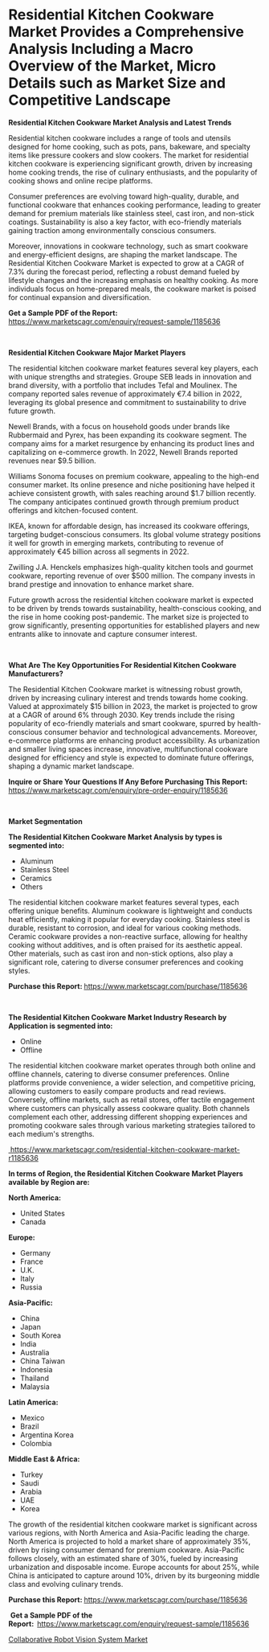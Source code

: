 <p><h1>Residential Kitchen Cookware Market Provides a Comprehensive Analysis Including a Macro Overview of the Market, Micro Details such as Market Size and Competitive Landscape</h1></p><p><strong>Residential Kitchen Cookware Market Analysis and Latest Trends</strong></p>
<p><p>Residential kitchen cookware includes a range of tools and utensils designed for home cooking, such as pots, pans, bakeware, and specialty items like pressure cookers and slow cookers. The market for residential kitchen cookware is experiencing significant growth, driven by increasing home cooking trends, the rise of culinary enthusiasts, and the popularity of cooking shows and online recipe platforms. </p><p>Consumer preferences are evolving toward high-quality, durable, and functional cookware that enhances cooking performance, leading to greater demand for premium materials like stainless steel, cast iron, and non-stick coatings. Sustainability is also a key factor, with eco-friendly materials gaining traction among environmentally conscious consumers. </p><p>Moreover, innovations in cookware technology, such as smart cookware and energy-efficient designs, are shaping the market landscape. The Residential Kitchen Cookware Market is expected to grow at a CAGR of 7.3% during the forecast period, reflecting a robust demand fueled by lifestyle changes and the increasing emphasis on healthy cooking. As more individuals focus on home-prepared meals, the cookware market is poised for continual expansion and diversification.</p></p>
<p><strong>Get a Sample PDF of the Report:&nbsp;</strong> <a href="https://www.marketscagr.com/enquiry/request-sample/1185636?utm_campaign=1126&utm_medium=2&utm_source=Github&utm_content=ia&utm_term=28032025&utm_id=residential-kitchen-cookware">https://www.marketscagr.com/enquiry/request-sample/1185636</a></p>
<p>&nbsp;</p>
<p><strong>Residential Kitchen Cookware Major Market Players</strong></p>
<p><p>The residential kitchen cookware market features several key players, each with unique strengths and strategies. Groupe SEB leads in innovation and brand diversity, with a portfolio that includes Tefal and Moulinex. The company reported sales revenue of approximately €7.4 billion in 2022, leveraging its global presence and commitment to sustainability to drive future growth.</p><p>Newell Brands, with a focus on household goods under brands like Rubbermaid and Pyrex, has been expanding its cookware segment. The company aims for a market resurgence by enhancing its product lines and capitalizing on e-commerce growth. In 2022, Newell Brands reported revenues near $9.5 billion.</p><p>Williams Sonoma focuses on premium cookware, appealing to the high-end consumer market. Its online presence and niche positioning have helped it achieve consistent growth, with sales reaching around $1.7 billion recently. The company anticipates continued growth through premium product offerings and kitchen-focused content.</p><p>IKEA, known for affordable design, has increased its cookware offerings, targeting budget-conscious consumers. Its global volume strategy positions it well for growth in emerging markets, contributing to revenue of approximately €45 billion across all segments in 2022.</p><p>Zwilling J.A. Henckels emphasizes high-quality kitchen tools and gourmet cookware, reporting revenue of over $500 million. The company invests in brand prestige and innovation to enhance market share.</p><p>Future growth across the residential kitchen cookware market is expected to be driven by trends towards sustainability, health-conscious cooking, and the rise in home cooking post-pandemic. The market size is projected to grow significantly, presenting opportunities for established players and new entrants alike to innovate and capture consumer interest.</p></p>
<p>&nbsp;</p>
<p><strong>What Are The Key Opportunities For Residential Kitchen Cookware Manufacturers?</strong></p>
<p><p>The Residential Kitchen Cookware market is witnessing robust growth, driven by increasing culinary interest and trends towards home cooking. Valued at approximately $15 billion in 2023, the market is projected to grow at a CAGR of around 6% through 2030. Key trends include the rising popularity of eco-friendly materials and smart cookware, spurred by health-conscious consumer behavior and technological advancements. Moreover, e-commerce platforms are enhancing product accessibility. As urbanization and smaller living spaces increase, innovative, multifunctional cookware designed for efficiency and style is expected to dominate future offerings, shaping a dynamic market landscape.</p></p>
<p><strong>Inquire or Share Your Questions If Any Before Purchasing This Report:</strong> <a href="https://www.marketscagr.com/enquiry/pre-order-enquiry/1185636?utm_campaign=1126&utm_medium=2&utm_source=Github&utm_content=ia&utm_term=28032025&utm_id=residential-kitchen-cookware">https://www.marketscagr.com/enquiry/pre-order-enquiry/1185636</a></p>
<p>&nbsp;</p>
<p><strong>Market Segmentation</strong></p>
<p><strong>The Residential Kitchen Cookware Market Analysis by types is segmented into:</strong></p>
<p><ul><li>Aluminum</li><li>Stainless Steel</li><li>Ceramics</li><li>Others</li></ul></p>
<p><p>The residential kitchen cookware market features several types, each offering unique benefits. Aluminum cookware is lightweight and conducts heat efficiently, making it popular for everyday cooking. Stainless steel is durable, resistant to corrosion, and ideal for various cooking methods. Ceramic cookware provides a non-reactive surface, allowing for healthy cooking without additives, and is often praised for its aesthetic appeal. Other materials, such as cast iron and non-stick options, also play a significant role, catering to diverse consumer preferences and cooking styles.</p></p>
<p><strong>Purchase this Report:&nbsp;</strong><a href="https://www.marketscagr.com/purchase/1185636?utm_campaign=1126&utm_medium=2&utm_source=Github&utm_content=ia&utm_term=28032025&utm_id=residential-kitchen-cookware">https://www.marketscagr.com/purchase/1185636</a></p>
<p>&nbsp;</p>
<p><strong>The Residential Kitchen Cookware Market Industry Research by Application is segmented into:</strong></p>
<p><ul><li>Online</li><li>Offline</li></ul></p>
<p><p>The residential kitchen cookware market operates through both online and offline channels, catering to diverse consumer preferences. Online platforms provide convenience, a wider selection, and competitive pricing, allowing customers to easily compare products and read reviews. Conversely, offline markets, such as retail stores, offer tactile engagement where customers can physically assess cookware quality. Both channels complement each other, addressing different shopping experiences and promoting cookware sales through various marketing strategies tailored to each medium's strengths.</p></p>
<p><a href="https://www.marketscagr.com/residential-kitchen-cookware-market-r1185636?utm_campaign=1126&utm_medium=2&utm_source=Github&utm_content=ia&utm_term=28032025&utm_id=residential-kitchen-cookware">&nbsp;https://www.marketscagr.com/residential-kitchen-cookware-market-r1185636</a></p>
<p><strong>In terms of Region, the Residential Kitchen Cookware Market Players available by Region are:</strong></p>
<p>
    <p> <strong> North America: </strong>
        <ul>
            <li>United States</li>
            <li>Canada</li>
        </ul>
        </p> 
    <p> <strong> Europe: </strong>
        <ul>
            <li>Germany</li>
            <li>France</li>
            <li>U.K.</li>
            <li>Italy</li>
            <li>Russia</li>
        </ul>
        </p> 
    <p> <strong> Asia-Pacific: </strong>
        <ul>
            <li>China</li>
            <li>Japan</li>
            <li>South Korea</li>
            <li>India</li>
            <li>Australia</li>
            <li>China Taiwan</li>
            <li>Indonesia</li>
            <li>Thailand</li>
            <li>Malaysia</li>
        </ul>
        </p> 
    <p> <strong> Latin America: </strong>
        <ul>
            <li>Mexico</li>
            <li>Brazil</li>
            <li>Argentina Korea</li>
            <li>Colombia</li>
        </ul>
        </p> 
    <p> <strong> Middle East & Africa: </strong>
        <ul>
            <li>Turkey</li>
            <li>Saudi</li>
            <li>Arabia</li>
            <li>UAE</li>
            <li>Korea</li>
        </ul>
    </p>
    </p>
<p><p>The growth of the residential kitchen cookware market is significant across various regions, with North America and Asia-Pacific leading the charge. North America is projected to hold a market share of approximately 35%, driven by rising consumer demand for premium cookware. Asia-Pacific follows closely, with an estimated share of 30%, fueled by increasing urbanization and disposable income. Europe accounts for about 25%, while China is anticipated to capture around 10%, driven by its burgeoning middle class and evolving culinary trends.</p></p>
<p><strong>Purchase this Report: </strong><a href="https://www.marketscagr.com/purchase/1185636?utm_campaign=1126&utm_medium=2&utm_source=Github&utm_content=ia&utm_term=28032025&utm_id=residential-kitchen-cookware">https://www.marketscagr.com/purchase/1185636</a></p>
<p>&nbsp;<strong>Get a Sample PDF of the Report:&nbsp;&nbsp;</strong><a href="https://www.marketscagr.com/enquiry/request-sample/1185636?utm_campaign=1126&utm_medium=2&utm_source=Github&utm_content=ia&utm_term=28032025&utm_id=residential-kitchen-cookware">https://www.marketscagr.com/enquiry/request-sample/1185636</a></p>
<p><strong></strong></p>
<p><p><a href="https://github.com/julyju69/Market-Research-Report-List-6/blob/main/collaborative-robot-vision-system-market.md?utm_campaign=1126&utm_medium=2&utm_source=Github&utm_content=ia&utm_term=28032025&utm_id=residential-kitchen-cookware">Collaborative Robot Vision System Market</a></p></p>